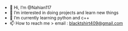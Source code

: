 - 👋 Hi, I’m @Nahian117
- 👀 I’m interested in doing projects and learn new things
- 🌱 I’m currently learning python and c++
- 📫 How to reach me > email : blacktshirt409@gmail.com

<!---
Nahian117/Nahian117 is a ✨ special ✨ repository because its `README.md` (this file) appears on your GitHub profile.
You can click the Preview link to take a look at your changes.
--->
